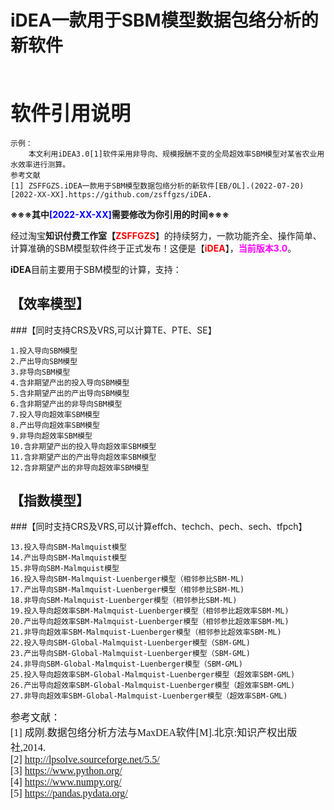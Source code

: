# iDEA一款用于SBM模型数据包络分析的新软件

<br />

**<font face="华文行楷"  font size=6>软件引用说明</font>**   
 ------------------------------------------------------------ 
```
示例：  
    本文利用iDEA3.0[1]软件采用非导向、规模报酬不变的全局超效率SBM模型对某省农业用水效率进行测算。
参考文献
[1] ZSFFGZS.iDEA一款用于SBM模型数据包络分析的新软件[EB/OL].(2022-07-20)[2022-XX-XX].https://github.com/zsffgzs/iDEA.
```
**※※※其中<font color=blue>[2022-XX-XX]</font>需要修改为你引用的时间※※※** 

经过淘宝**知识付费工作室【<font color=red>ZSFFGZS</font>**】的持续努力，一款功能齐全、操作简单、计算准确的SBM模型软件终于正式发布！这便是【**<font color=red>iDEA</font>**】，<font color=#FF00FF>**当前版本3.0**</font>。

**iDEA**目前主要用于SBM模型的计算，支持：


## 【效率模型】
###【同时支持CRS及VRS,可以计算TE、PTE、SE】

```
1.投入导向SBM模型
2.产出导向SBM模型
3.非导向SBM模型
4.含非期望产出的投入导向SBM模型
5.含非期望产出的产出导向SBM模型
6.含非期望产出的非导向SBM模型
7.投入导向超效率SBM模型
8.产出导向超效率SBM模型
9.非导向超效率SBM模型
10.含非期望产出的投入导向超效率SBM模型
11.含非期望产出的产出导向超效率SBM模型
12.含非期望产出的非导向超效率SBM模型
```
## 【指数模型】
###【同时支持CRS及VRS,可以计算effch、techch、pech、sech、tfpch】
```
13.投入导向SBM-Malmquist模型
14.产出导向SBM-Malmquist模型
15.非导向SBM-Malmquist模型
16.投入导向SBM-Malmquist-Luenberger模型（相邻参比SBM-ML)
17.产出导向SBM-Malmquist-Luenberger模型（相邻参比SBM-ML)
18.非导向SBM-Malmquist-Luenberger模型（相邻参比SBM-ML)
19.投入导向超效率SBM-Malmquist-Luenberger模型（相邻参比超效率SBM-ML)
20.产出导向超效率SBM-Malmquist-Luenberger模型（相邻参比超效率SBM-ML)
21.非导向超效率SBM-Malmquist-Luenberger模型（相邻参比超效率SBM-ML)
22.投入导向SBM-Global-Malmquist-Luenberger模型（SBM-GML)
23.产出导向SBM-Global-Malmquist-Luenberger模型（SBM-GML)
24.非导向SBM-Global-Malmquist-Luenberger模型（SBM-GML)
25.投入导向超效率SBM-Global-Malmquist-Luenberger模型（超效率SBM-GML)
26.产出导向超效率SBM-Global-Malmquist-Luenberger模型（超效率SBM-GML)
27.非导向超效率SBM-Global-Malmquist-Luenberger模型（超效率SBM-GML) 
```

<font face="宋体"  font size=3>参考文献：</font><br />
<font face="宋体"  font size=3>[1] 成刚.数据包络分析方法与MaxDEA软件[M].北京:知识产权出版社,2014.</font><br />
<font face="宋体"  font size=3>[2] http://lpsolve.sourceforge.net/5.5/</font><br />
<font face="宋体"  font size=3>[3] https://www.python.org/</font><br />
<font face="宋体"  font size=3>[4] https://www.numpy.org/</font><br />
<font face="宋体"  font size=3>[5] https://pandas.pydata.org/</font><br />

